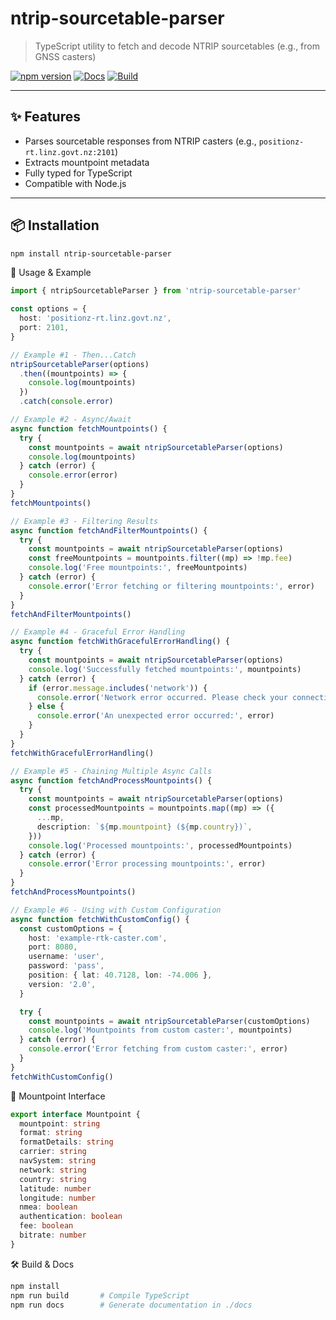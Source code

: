 # ntrip-sourcetable-parser

> TypeScript utility to fetch and decode NTRIP sourcetables (e.g., from GNSS casters)

[![npm version](https://img.shields.io/npm/v/ntrip-sourcetable-parser.svg)](https://www.npmjs.com/package/ntrip-sourcetable-parser)
[![Docs](https://img.shields.io/badge/docs-view-blue.svg)](https://roaldjap.github.io/ntrip-sourcetable-parser/)
[![Build](https://github.com/roaldjap/ntrip-sourcetable-parser/actions/workflows/deploy-docs.yml/badge.svg)](https://github.com/roaldjap/ntrip-sourcetable-parser/actions)

---

## ✨ Features

- Parses sourcetable responses from NTRIP casters (e.g., `positionz-rt.linz.govt.nz:2101`)
- Extracts mountpoint metadata
- Fully typed for TypeScript
- Compatible with Node.js

---

## 📦 Installation

```bash
npm install ntrip-sourcetable-parser
```

🚀 Usage & Example

```ts
import { ntripSourcetableParser } from 'ntrip-sourcetable-parser'

const options = {
  host: 'positionz-rt.linz.govt.nz',
  port: 2101,
}

// Example #1 - Then...Catch
ntripSourcetableParser(options)
  .then((mountpoints) => {
    console.log(mountpoints)
  })
  .catch(console.error)

// Example #2 - Async/Await
async function fetchMountpoints() {
  try {
    const mountpoints = await ntripSourcetableParser(options)
    console.log(mountpoints)
  } catch (error) {
    console.error(error)
  }
}
fetchMountpoints()

// Example #3 - Filtering Results
async function fetchAndFilterMountpoints() {
  try {
    const mountpoints = await ntripSourcetableParser(options)
    const freeMountpoints = mountpoints.filter((mp) => !mp.fee)
    console.log('Free mountpoints:', freeMountpoints)
  } catch (error) {
    console.error('Error fetching or filtering mountpoints:', error)
  }
}
fetchAndFilterMountpoints()

// Example #4 - Graceful Error Handling
async function fetchWithGracefulErrorHandling() {
  try {
    const mountpoints = await ntripSourcetableParser(options)
    console.log('Successfully fetched mountpoints:', mountpoints)
  } catch (error) {
    if (error.message.includes('network')) {
      console.error('Network error occurred. Please check your connection.')
    } else {
      console.error('An unexpected error occurred:', error)
    }
  }
}
fetchWithGracefulErrorHandling()

// Example #5 - Chaining Multiple Async Calls
async function fetchAndProcessMountpoints() {
  try {
    const mountpoints = await ntripSourcetableParser(options)
    const processedMountpoints = mountpoints.map((mp) => ({
      ...mp,
      description: `${mp.mountpoint} (${mp.country})`,
    }))
    console.log('Processed mountpoints:', processedMountpoints)
  } catch (error) {
    console.error('Error processing mountpoints:', error)
  }
}
fetchAndProcessMountpoints()

// Example #6 - Using with Custom Configuration
async function fetchWithCustomConfig() {
  const customOptions = {
    host: 'example-rtk-caster.com',
    port: 8080,
    username: 'user',
    password: 'pass',
    position: { lat: 40.7128, lon: -74.006 },
    version: '2.0',
  }

  try {
    const mountpoints = await ntripSourcetableParser(customOptions)
    console.log('Mountpoints from custom caster:', mountpoints)
  } catch (error) {
    console.error('Error fetching from custom caster:', error)
  }
}
fetchWithCustomConfig()
```

📘 Mountpoint Interface

```ts
export interface Mountpoint {
  mountpoint: string
  format: string
  formatDetails: string
  carrier: string
  navSystem: string
  network: string
  country: string
  latitude: number
  longitude: number
  nmea: boolean
  authentication: boolean
  fee: boolean
  bitrate: number
}
```

🛠 Build & Docs

```bash
npm install
npm run build       # Compile TypeScript
npm run docs        # Generate documentation in ./docs
```
